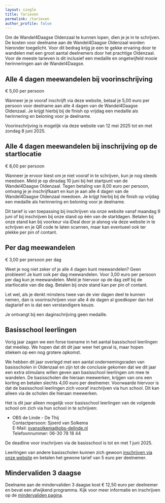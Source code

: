 ```yaml
---
layout: single
title: Tarieven
permalink: /tarieven
author_profile: false
---
```


Om de Wandel4Daagse Oldenzaal te kunnen lopen, dien je je in te schrijven. De kosten voor deelname aan de Wandel4Daagse Oldenzaal worden hieronder toegelicht. Voor dit bedrag krijg je een te gekke ervaring door te wandelen met een groot aantal deelnemers door het prachtige Oldenzaal. Voor de meeste tarieven is dit inclusief een medaille en ongetwijfeld mooie herinneringen aan de Wandel4Daagse.  

## Alle 4 dagen meewandelen bij voorinschrijving

€ 5,00 per persoon  

Wanneer je je vooraf inschrijft via deze website, betaal je 5,00 euro per persoon voor deelname aan alle 4 dagen van de Wandel4Daagse Oldenzaal. Je krijgt hierbij bij de finish op vrijdag een medaille als herinnering en beloning voor je deelname.  

Voorinschrijving is mogelijk via deze website van 12 mei 2025 tot en met zondag 8 juni 2025.  

## Alle 4 dagen meewandelen bij inschrijving op de startlocatie

€ 8,00 per persoon  

Wanneer je ervoor kiest om je niet vooraf in te schrijven, kun je nog steeds meedoen. Meld je op dinsdag 10 juni bij het startpunt van de Wandel4Daagse Oldenzaal. Tegen betaling van 8,00 euro per persoon, ontvang je je inschrijfkaart en kun je aan alle 4 dagen van de Wandel4Daagse Oldenzaal meedoen. Je krijgt hierbij bij de finish op vrijdag een medaille als herinnering en beloning voor je deelname.  

Dit tarief is van toepassing bij inschrijven via onze website vanaf maandag 9 juni of bij inschrijven bij onze stand op één van de startdagen. Betalen bij onze stand kan bij voorkeur via iDeal door je alsnog via deze website in te schrijven en je QR code te laten scannen, maar kan eventueel ook ter plekke per pin of contant.  

## Per dag meewandelen

€ 3,00 per persoon per dag  

Weet je nog niet zeker of je alle 4 dagen kunt meewandelen? Geen probleem! Je kunt ook per dag meewandelen. Voor 3,00 euro per persoon per dag kun je meewandelen. Meld je hiervoor op de dag zelf bij de startlocatie van die dag. Betalen bij onze stand kan per pin of contant.  

Let wel, als je denkt minstens twee van de vier dagen deel te kunnen nemen, dan is voorinschrijven voor alle 4 de dagen al goedkoper dan het dagtarief en is dat een verstandigere keuze.  

Je ontvangt bij een daginschrijving geen medaille.  

## Basisschool leerlingen

Vorig jaar zagen we een forse toename in het aantal bassischool leerlingen dat meeliep. We hopen dat dit dit jaar weer het geval is, maar hopen stiekem op een nog grotere opkomst. 

We hebben dit jaar overlegd met een aantal ondernemingsraden van basisscholen in Oldenzaal en zijn tot de conclusie gekomen dat we dit jaar een extra stimulans willen geven aan basisschool leerlingen om mee te wandelen. De basisscholen die hieraan meewerken, krijgen van ons een korting en betalen slechts 4,00 euro per deelnemer. Voorwaarde hiervoor is dat de basisschool leerlingen zich vooraf inschrijven via hun school. Dit kan alleen via de scholen die hieraan meewerken.  

Het is dit jaar alleen mogelijk voor basisschool leerlingen van de volgende school om zich via hun school in te schrijven:

- OBS de Linde - De Thij  
  Contactpersoon: Sjoerd van Solkema  
  E-Mail: svansolkema@obs-delinde.nl  
  Telefoonnummer: 06-30 78 18 44  

De deadline voor inschrijven via de basisschool is tot en met 1 juni 2025.  

Leerlingen van andere basisscholen kunnen zich gewoon [inschrijven via onze website](/inschrijven) en betalen het gewone tarief van 5 euro per deelnemer.  

## Mindervaliden 3 daagse

Deelname aan de mindervaliden 3 daagse kost € 12,50 euro per deelnemer en bevat een afwijkend programma. Kijk voor meer informatie en inschrijven op de [mindervaliden pagina](/routes/mindervalide).  